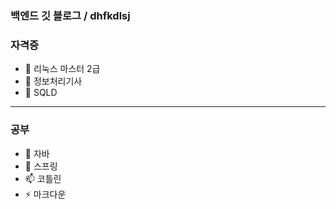 ### 백엔드 깃 블로그 /  dhfkdlsj

### 자격증
- 🔭 리눅스 마스터 2급
- 🌱 정보처리기사
- 👯 SQLD
---
### 공부
- 🤔 자바
- 💬 스프링
- 📫 코틀린
- ⚡ 마크다운

